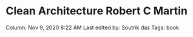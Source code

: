 # Clean Architecture Robert C Martin

Column: Nov 9, 2020 8:22 AM
Last edited by: Soutrik das
Tags: book